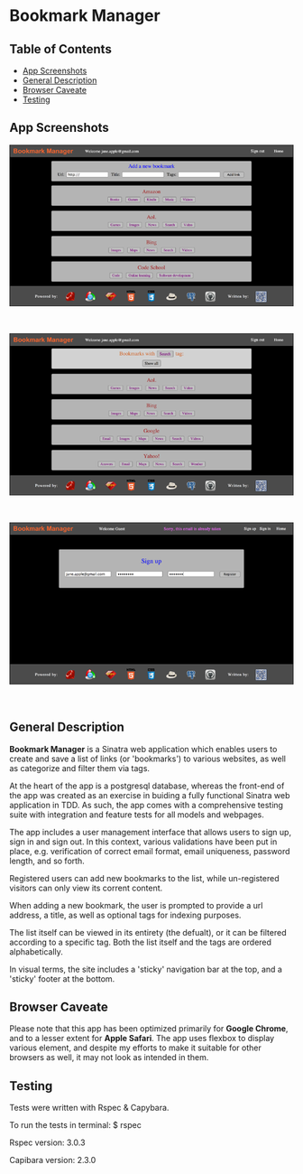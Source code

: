 <h1>Bookmark Manager</h1>

## Table of Contents

* [App Screenshots](#app-screenshots)
* [General Description](#general-description)
* [Browser Caveate](#browser-caveate)
* [Testing](#testing)


## App Screenshots

![](public/images/app_screenshot_1.png "app_screenshot_1")

<br/>

![](public/images/app_screenshot_2.png "app_screenshot_2")


<br/>

![](public/images/app_screenshot_3.png "app_screenshot_3")


<br/>

##  General Description

<p><strong>Bookmark Manager</strong> is a Sinatra web application which enables users 
to create and save a list of links (or 'bookmarks') to various websites, as well as categorize 
and filter them via tags.</p>

<p>At the heart of the app is a postgresql database, whereas the front-end of the app was 
created as an exercise in buiding a fully functional Sinatra web application in TDD. 
As such, the app comes with a comprehensive testing suite with integration and feature 
tests for all models and webpages.</p> 

<p>The app includes a user management interface that allows users to sign up,
sign in and sign out. In this context, various validations have been put in place, e.g.
verification of correct email format, email uniqueness, password length, and so forth.</p>

<p>Registered users can add new bookmarks to the list, while un-registered visitors can only 
view its corrent content.</p>

<p>When adding a new bookmark, the user is prompted to provide a url address, a title, as well as
optional tags for indexing purposes.</p>

<p>The list itself can be viewed in its entirety (the defualt), or it can be filtered according
to a specific tag. Both the list itself and the tags are ordered alphabetically.</p>

<p>In visual terms, the site includes a 'sticky' navigation bar at the top, and a 'sticky' footer at
the bottom.</p>


##  Browser Caveate

<p>Please note that this app has been optimized primarily for <strong>Google Chrome</strong>, 
and to a lesser extent for <strong>Apple Safari</strong>. The app uses flexbox to display 
various element, and despite my efforts to make it suitable for other browsers as well, 
it may not look as intended in them.</p>


##  Testing

<p>Tests were written with Rspec & Capybara.</p>

<p>To run the tests in terminal: $ rspec</p>

<p>Rspec version: 3.0.3</p>

<p>Capibara version: 2.3.0</p>
